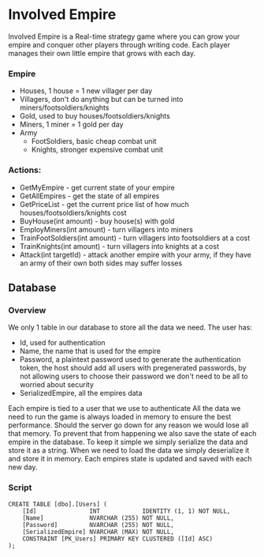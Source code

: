 # Involved Empire

Involved Empire is a Real-time strategy game where you can grow your empire and conquer 
other players through writing code.
Each player manages their own little empire that grows with each day.

### Empire
- Houses, 1 house = 1 new villager per day
- Villagers, don't do anything but can be turned into miners/footsoldiers/knights
- Gold, used to buy houses/footsoldiers/knights
- Miners, 1 miner = 1 gold per day
- Army
  - FootSoldiers, basic cheap combat unit
  - Knights, stronger expensive combat unit

### Actions: 
- GetMyEmpire - get current state of your empire
- GetAllEmpires - get the state of all empires
- GetPriceList - get the current price list of how much houses/footsoldiers/knights cost
- BuyHouse(int amount) - buy house(s) with gold
- EmployMiners(int amount) - turn villagers into miners
- TrainFootSoldiers(int amount) - turn villagers into footsoldiers at a cost
- TrainKnights(int amount) - turn villagers into knights at a cost
- Attack(int targetId) - attack another empire with your army, if they have an army of their own both sides may suffer losses

## Database

### Overview

We only 1 table in our database to store all the data we need.
The user has:
- Id, used for authentication
- Name, the name that is used for the empire
- Password, a plaintext password used to generate the authentication token, the host should add all users with pregenerated passwords, by not allowing users to choose their password we don't need to be all to worried about security
- SerializedEmpire, all the empires data

Each empire is tied to a user that we use to authenticate
All the data we need to run the game is always loaded in memory to ensure the best performance.
Should the server go down for any reason we would lose all that memory.
To prevent that from happening we also save the state of each empire in the database.
To keep it simple we simply serialize the data and store it as a string.
When we need to load the data we simply deserialize it and store it in memory.
Each empires state is updated and saved with each new day.

### Script

    CREATE TABLE [dbo].[Users] (
        [Id]               INT            IDENTITY (1, 1) NOT NULL,
        [Name]             NVARCHAR (255) NOT NULL,
        [Password]         NVARCHAR (255) NOT NULL,
        [SerializedEmpire] NVARCHAR (MAX) NOT NULL,
        CONSTRAINT [PK_Users] PRIMARY KEY CLUSTERED ([Id] ASC)
    );